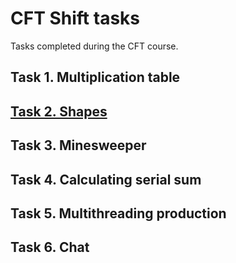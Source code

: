 # CFT Shift tasks
Tasks completed during the CFT course.  

## Task 1. Multiplication table  

## [Task 2. Shapes](https://github.com/nastyasteshchenko/CFT_Shift_tasks/tree/main/2024_01_steshenko/task1)  

## Task 3. Minesweeper  

## Task 4. Calculating serial sum  

## Task 5. Multithreading production  

## Task 6. Chat
